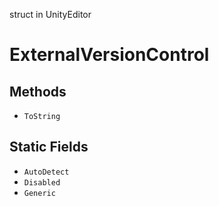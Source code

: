 struct in UnityEditor
# ExternalVersionControl

## Methods
- `ToString`
## Static Fields
- `AutoDetect`
- `Disabled`
- `Generic`
